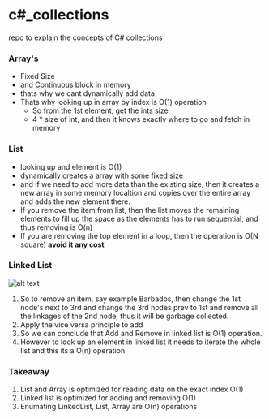 # c#_collections
repo to explain the concepts of C# collections

### Array's

- Fixed Size
- and Continuous block in memory
- thats why we cant dynamically add data
- Thats why looking up in array by index is O(1) operation
  - So from the 1st element, get the ints size
  - 4 * size of int, and then it knows exactly where to go and fetch in memory
  

### List

- looking up and element is O(1)
- dynamically creates a array with some fixed size 
- and if we need to add more data than the existing size, then it creates a new array in some memory localtion and copies over the entire array and adds the new element there.
- If you remove the item from list, then the list moves the remaining elements to fill up the space as the elements has to run sequential, and thus removing is O(n)
-  If you are removing the top element in a loop, then the operation is O(N square) **avoid it any cost**

### Linked List

![alt text](https://github.com/inianantony/c_sharp_collections/blob/master/linkedlist.png)
1. So to remove an item, say example Barbados, then change the 1st node's next to 3rd and change the 3rd nodes prev to 1st and remove all the linkages of the 2nd node, thus it will be garbage collected.
2. Apply the vice versa principle to add
3. So we can conclude that Add and Remove in linked list is O(1) operation.
4. However to look up an element in linked list it needs to iterate the whole list and this its a O(n) operation

### Takeaway
1. List and Array is optimized for reading data on the exact index O(1)
2. Linked list is optimized for adding and removing O(1)
3. Enumating LinkedList, List, Array are O(n) operations



